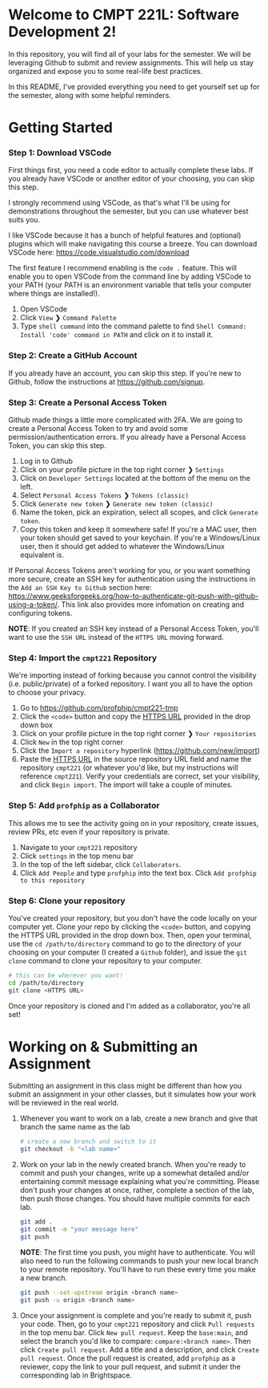 # Welcome to CMPT 221L: Software Development 2!

In this repository, you will find all of your labs for the semester. We will be leveraging Github to submit and review assignments. This will help us stay organized and expose you to some real-life best practices.

In this README, I've provided everything you need to get yourself set up for the semester, along with some helpful reminders.

# Getting Started
### Step 1: Download VSCode

First things first, you need a code editor to actually complete these labs. If you already have VSCode or another editor of your choosing, you can skip this step.

I strongly recommend using VSCode, as that's what I'll be using for demonstrations throughout the semester, but you can use whatever best suits you.

I like VSCode because it has a bunch of helpful features and (optional) plugins which will make navigating this course a breeze. You can download VSCode here: https://code.visualstudio.com/download

The first feature I recommend enabling is the `code .` feature. This will enable you to open VSCode from the command line by adding VSCode to your PATH (your PATH is an environment variable that tells your computer where things are installed!).
1. Open VSCode
2. Click `View` ❯ `Command Palette`
3. Type `shell command` into the command palette to find `Shell Command: Install 'code' command in PATH` and click on it to install it.

### Step 2: Create a GitHub Account
If you already have an account, you can skip this step. If you're new to Github, follow the instructions at https://github.com/signup.

### Step 3: Create a Personal Access Token
Github made things a little more complicated with 2FA. We are going to create a Personal Access Token to try and avoid some permission/authentication errors. If you already have a Personal Access Token, you can skip this step.
1. Log in to Github
2. Click on your profile picture in the top right corner ❯ `Settings`
3. Click on `Developer Settings` located at the bottom of the menu on the left.
4. Select `Personal Access Tokens` ❯ `Tokens (classic)`
5. Click `Generate new token` ❯ `Generate new token (classic)`
6. Name the token, pick an expiration, select all scopes, and click `Generate token`. 
7. Copy this token and keep it somewhere safe! If you're a MAC user, then your token should get saved to your keychain. If you're a Windows/Linux user, then it should get added to whatever the Windows/Linux equivalent is.

If Personal Access Tokens aren't working for you, or you want something more secure, create an SSH key for authentication using the instructions in the `Add an SSH Key to Github` section here: https://www.geeksforgeeks.org/how-to-authenticate-git-push-with-github-using-a-token/. This link also provides more infomation on creating and configuring tokens.  
  
**NOTE**: If you created an SSH key instead of a Personal Access Token, you'll want to use the `SSH URL` instead of the `HTTPS URL` moving forward.
 

### Step 4: Import the `cmpt221` Repository
We're importing instead of forking because you cannot control the visibility (i.e. public/private) of a forked repository. I want you all to have the option to choose your privacy.

1. Go to https://github.com/profphip/cmpt221-tmp
2. Click the `<code>` button and copy the [HTTPS URL](https://github.com/profphip/cmpt221-tmp.git) provided in the drop down box
3. Click on your profile picture in the top right corner ❯ `Your repositories`
4. Click `New` in the top right corner
5. Click the `Import a repository` hyperlink (https://github.com/new/import)
6. Paste the [HTTPS URL](https://github.com/profphip/cmpt221-tmp.git) in the source repository URL field and name the repository `cmpt221` (or whatever you'd like, but my instructions will reference `cmpt221`). Verify your credentials are correct, set your visibility, and click `Begin import`. The import will take a couple of minutes.

### Step 5: Add `profphip` as a Collaborator
This allows me to see the activity going on in your repository, create issues, review PRs, etc even if your repository is private.
1. Navigate to your `cmpt221` repository
2. Click `settings` in the top menu bar
3. In the top of the left sidebar, click `Collaborators`.
4. Click `Add People` and type `profphip` into the text box. Click `Add profphip to this repository`

### Step 6: Clone your repository
You've created your repository, but you don't have the code locally on your computer yet. Clone your repo by clicking the `<code>` button, and copying the HTTPS URL provided in the drop down box. Then, open your terminal, use the `cd /path/to/directory` command to go to the directory of your choosing on your computer (I created a `Github` folder), and issue the `git clone` command to clone your repository to your computer.
```bash
# this can be wherever you want!
cd /path/to/directory
git clone <HTTPS URL>
```
Once your repository is cloned and I'm added as a collaborator, you're all set!

# Working on & Submitting an Assignment
Submitting an assignment in this class might be different than how you submit an assignment in your other classes, but it simulates how your work will be reviewed in the real world. 
1. Whenever you want to work on a lab, create a new branch and give that branch the same name as the lab
    ```bash
    # create a new branch and switch to it
    git checkout -b "<lab name>"
    ```
2. Work on your lab in the newly created branch. When you're ready to commit and push your changes, write up a somewhat detailed and/or entertaining commit message explaining what you're committing. Please don't push your changes at once, rather, complete a section of the lab, then push those changes. You should have multiple commits for each lab.
    ```bash
    git add . 
    git commit -m "your message here"
    git push
    ```
    **NOTE**: The first time you push, you might have to authenticate. You will also need to run the following commands to push your new local branch to your remote repository. You'll have to run these every time you make a new branch.
    ```bash
    git push --set-upstream origin <branch name>
    git push -u origin <branch name>
    ```
3. Once your assignment is complete and you're ready to submit it, push your code. Then, go to your `cmpt221` repository and click `Pull requests` in the top menu bar. Click `New pull request`. Keep the `base:main`, and select the branch you'd like to compare: `compare:<branch name>`. Then click `Create pull request`. Add a title and a description, and click `Create pull request`. Once the pull request is created, add `profphip` as a reviewer, copy the link to your pull request, and submit it under the corresponding lab in Brightspace. 